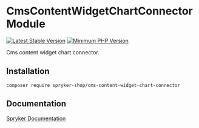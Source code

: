 # CmsContentWidgetChartConnector Module
[![Latest Stable Version](https://poser.pugx.org/spryker-shop/cms-content-widget-chart-connector/v/stable.svg)](https://packagist.org/packages/spryker-shop/cms-content-widget-chart-connector)
[![Minimum PHP Version](https://img.shields.io/badge/php-%3E%3D%208.1-8892BF.svg)](https://php.net/)

Cms content widget chart connector.

## Installation

```
composer require spryker-shop/cms-content-widget-chart-connector
```

## Documentation

[Spryker Documentation](https://docs.spryker.com)
